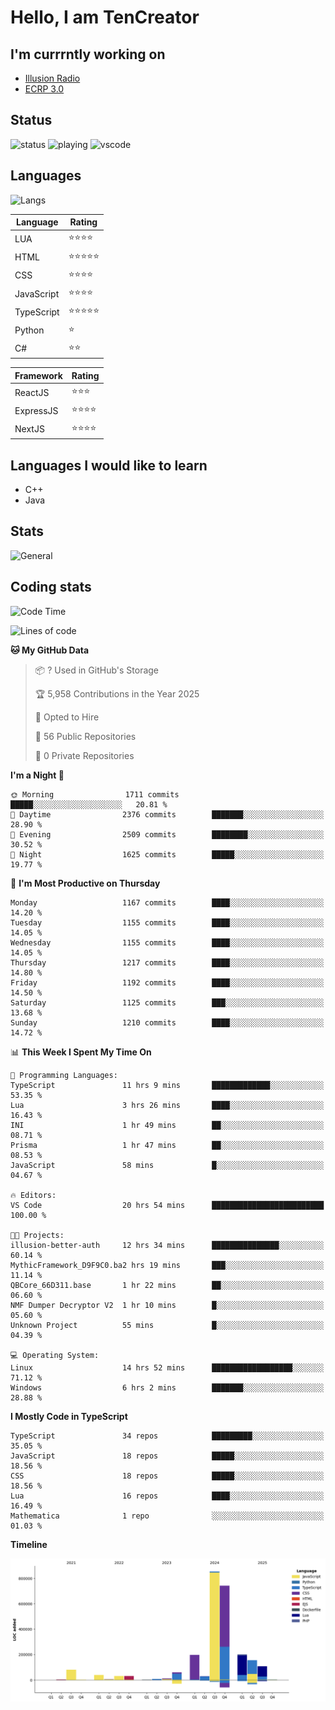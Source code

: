 # Hello, I am TenCreator

## I'm currrntly working on
- [Illusion Radio](https://illusionradio.co.uk/)
- [ECRP 3.0](http://github.com/Emerald-Coast-Roleplay/)

## Status
![status](https://api.statusbadges.me/badge/status/518334475038359555?simple=true&style=for-the-badge)
![playing](https://api.statusbadges.me/badge/playing/518334475038359555?style=for-the-badge)
![vscode](https://api.statusbadges.me/badge/vscode/518334475038359555?style=for-the-badge)

## Languages
![Langs](https://github-readme-stats.vercel.app/api/top-langs/?username=tencreator&layout=compact&theme=radical)


|Language|Rating|
|--------|------|
|LUA|⭐️⭐️⭐️⭐️|
|HTML|⭐️⭐️⭐️⭐️⭐️|
|CSS|⭐️⭐️⭐️⭐️|
|JavaScript|⭐️⭐️⭐️⭐️|
|TypeScript|⭐️⭐️⭐️⭐️⭐️|
|Python|⭐️|
|C#|⭐️⭐️ |

|Framework|Rating|
|--------|------|
|ReactJS|⭐️⭐️⭐|
|ExpressJS|⭐️⭐️⭐️⭐️|
|NextJS|⭐️⭐️⭐⭐️|

## Languages I would like to learn
- C++
- Java

## Stats
![General](https://github-readme-stats.vercel.app/api?username=tencreator&show_icons=true&theme=radical)

## Coding stats

<!--START_SECTION:waka-->
![Code Time](http://img.shields.io/badge/Code%20Time-749%20hrs%2013%20mins-blue)

![Lines of code](https://img.shields.io/badge/From%20Hello%20World%20I%27ve%20Written-2.6%20million%20lines%20of%20code-blue)

**🐱 My GitHub Data** 

> 📦 ? Used in GitHub's Storage 
 > 
> 🏆 5,958 Contributions in the Year 2025
 > 
> 💼 Opted to Hire
 > 
> 📜 56 Public Repositories 
 > 
> 🔑 0 Private Repositories 
 > 
**I'm a Night 🦉** 

```text
🌞 Morning                1711 commits        █████░░░░░░░░░░░░░░░░░░░░   20.81 % 
🌆 Daytime                2376 commits        ███████░░░░░░░░░░░░░░░░░░   28.90 % 
🌃 Evening                2509 commits        ████████░░░░░░░░░░░░░░░░░   30.52 % 
🌙 Night                  1625 commits        █████░░░░░░░░░░░░░░░░░░░░   19.77 % 
```
📅 **I'm Most Productive on Thursday** 

```text
Monday                   1167 commits        ████░░░░░░░░░░░░░░░░░░░░░   14.20 % 
Tuesday                  1155 commits        ████░░░░░░░░░░░░░░░░░░░░░   14.05 % 
Wednesday                1155 commits        ████░░░░░░░░░░░░░░░░░░░░░   14.05 % 
Thursday                 1217 commits        ████░░░░░░░░░░░░░░░░░░░░░   14.80 % 
Friday                   1192 commits        ████░░░░░░░░░░░░░░░░░░░░░   14.50 % 
Saturday                 1125 commits        ███░░░░░░░░░░░░░░░░░░░░░░   13.68 % 
Sunday                   1210 commits        ████░░░░░░░░░░░░░░░░░░░░░   14.72 % 
```


📊 **This Week I Spent My Time On** 

```text
💬 Programming Languages: 
TypeScript               11 hrs 9 mins       █████████████░░░░░░░░░░░░   53.35 % 
Lua                      3 hrs 26 mins       ████░░░░░░░░░░░░░░░░░░░░░   16.43 % 
INI                      1 hr 49 mins        ██░░░░░░░░░░░░░░░░░░░░░░░   08.71 % 
Prisma                   1 hr 47 mins        ██░░░░░░░░░░░░░░░░░░░░░░░   08.53 % 
JavaScript               58 mins             █░░░░░░░░░░░░░░░░░░░░░░░░   04.67 % 

🔥 Editors: 
VS Code                  20 hrs 54 mins      █████████████████████████   100.00 % 

🐱‍💻 Projects: 
illusion-better-auth     12 hrs 34 mins      ███████████████░░░░░░░░░░   60.14 % 
MythicFramework_D9F9C0.ba2 hrs 19 mins       ███░░░░░░░░░░░░░░░░░░░░░░   11.14 % 
QBCore_66D311.base       1 hr 22 mins        ██░░░░░░░░░░░░░░░░░░░░░░░   06.60 % 
NMF Dumper Decryptor V2  1 hr 10 mins        █░░░░░░░░░░░░░░░░░░░░░░░░   05.60 % 
Unknown Project          55 mins             █░░░░░░░░░░░░░░░░░░░░░░░░   04.39 % 

💻 Operating System: 
Linux                    14 hrs 52 mins      ██████████████████░░░░░░░   71.12 % 
Windows                  6 hrs 2 mins        ███████░░░░░░░░░░░░░░░░░░   28.88 % 
```

**I Mostly Code in TypeScript** 

```text
TypeScript               34 repos            █████████░░░░░░░░░░░░░░░░   35.05 % 
JavaScript               18 repos            █████░░░░░░░░░░░░░░░░░░░░   18.56 % 
CSS                      18 repos            █████░░░░░░░░░░░░░░░░░░░░   18.56 % 
Lua                      16 repos            ████░░░░░░░░░░░░░░░░░░░░░   16.49 % 
Mathematica              1 repo              ░░░░░░░░░░░░░░░░░░░░░░░░░   01.03 % 
```



**Timeline**

![Lines of Code chart](https://raw.githubusercontent.com/tencreator/tencreator/main/assets/bar_graph.png)


<!--END_SECTION:waka-->

